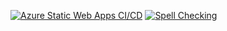 [![Azure Static Web Apps CI/CD](https://github.com/scout249/hugo-static-app/actions/workflows/azure-static-web-apps-polite-ocean-0b47fca1e.yml/badge.svg)](https://github.com/scout249/hugo-static-app/actions/workflows/azure-static-web-apps-polite-ocean-0b47fca1e.yml)
[![Spell Checking](https://github.com/scout249/hugo-static-app/actions/workflows/spelling.yml/badge.svg)](https://github.com/scout249/hugo-static-app/actions/workflows/spelling.yml)
